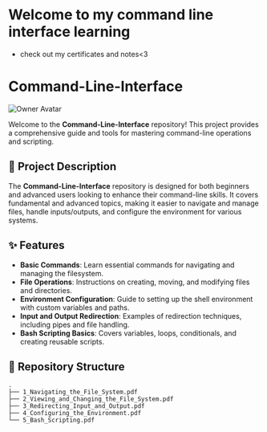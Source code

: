 # Welcome to my command line interface learning
* check out my certificates and notes<3
# Command-Line-Interface

![Owner Avatar](https://github-profile-summary-cards.vercel.app/api/cards/profile-details?username=SaaiKrahaanth&theme=radical&hide_border=true)

Welcome to the **Command-Line-Interface** repository! This project provides a comprehensive guide and tools for mastering command-line operations and scripting.

## 📑 Project Description
The **Command-Line-Interface** repository is designed for both beginners and advanced users looking to enhance their command-line skills. It covers fundamental and advanced topics, making it easier to navigate and manage files, handle inputs/outputs, and configure the environment for various systems.

## ✨ Features
- **Basic Commands**: Learn essential commands for navigating and managing the filesystem.
- **File Operations**: Instructions on creating, moving, and modifying files and directories.
- **Environment Configuration**: Guide to setting up the shell environment with custom variables and paths.
- **Input and Output Redirection**: Examples of redirection techniques, including pipes and file handling.
- **Bash Scripting Basics**: Covers variables, loops, conditionals, and creating reusable scripts.

## 📂 Repository Structure
```plaintext
.
├── 1_Navigating_the_File_System.pdf
├── 2_Viewing_and_Changing_the_File_System.pdf
├── 3_Redirecting_Input_and_Output.pdf
├── 4_Configuring_the_Environment.pdf
└── 5_Bash_Scripting.pdf
